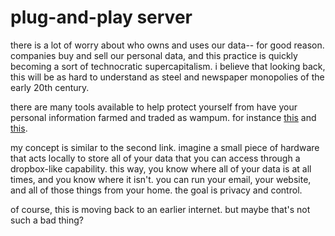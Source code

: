 # plug-and-play server 

there is a lot of worry about who owns and uses our data-- for good reason. companies buy and sell our personal data, and this practice is quickly becoming a sort of technocratic supercapitalism. i believe that looking back, this will be as hard to understand as steel and newspaper monopolies of the early 20th century. 

there are many tools available to help protect yourself from have your personal information farmed and traded as wampum. for instance [this](https://www.privacytools.io/) and [this](http://www.myusbcloud.com/). 

my concept is similar to the second link. imagine a small piece of hardware that acts locally to store all of your data that you can access through a dropbox-like capability. this way, you know where all of your data is at all times, and you know where it isn't. you can run your email, your website, and all of those things from your home. the goal is privacy and control. 

of course, this is moving back to an earlier internet. but maybe that's not such a bad thing? 